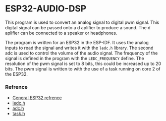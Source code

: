 # ESP32-AUDIO-DSP
This program is used to convert an analog signal to digital pwm signal. This digital signal can be passed onto a d aplifier to produce a sound. The d aplifier can be connected to a speaker or headphones. 

The program is written for an ESP32 in the ESP-IDF. It uses the analog inputs to read the signal and writes it with the `ledc.h` library. The second adc is used to control the volume of the audio signal. The frequency of the signal is defined in the program with the `LEDC_FREQUENCY` define. The resolution of the pwm signal is set to 8 bits, this could be increased up to 20 bits. The pwm signal is written to with the use of a task running on core 2 of the ESP32.

### Refrence
- [General ESP32 refrence](https://docs.espressif.com/projects/esp-idf/en/latest/esp32/index.html)
- [ledc.h](https://docs.espressif.com/projects/esp-idf/en/latest/esp32/api-reference/peripherals/ledc.html)
- [adc.h](https://docs.espressif.com/projects/esp-idf/en/latest/esp32/api-reference/peripherals/adc.html)
- [task.h](https://docs.espressif.com/projects/esp-idf/en/latest/esp32/api-reference/system/freertos.html#task-api)
